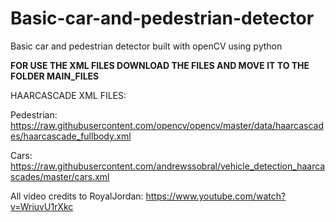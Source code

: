 # Basic-car-and-pedestrian-detector
Basic car and pedestrian detector built with openCV using python

**FOR USE THE XML FILES DOWNLOAD THE FILES AND MOVE IT TO THE FOLDER MAIN_FILES**

HAARCASCADE XML FILES:

Pedestrian: https://raw.githubusercontent.com/opencv/opencv/master/data/haarcascades/haarcascade_fullbody.xml

Cars: https://raw.githubusercontent.com/andrewssobral/vehicle_detection_haarcascades/master/cars.xml


All video credits to RoyalJordan:
https://www.youtube.com/watch?v=WriuvU1rXkc

